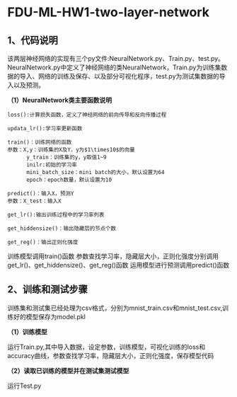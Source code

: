 # FDU-ML-HW1-two-layer-network

## 1、代码说明
该两层神经网络的实现有三个py文件:NeuralNetwork.py、Train.py、test.py。
NeuralNetwork.py中定义了神经网络的类NeuralNetwork，Train.py为训练集数据的导入、网络的训练及保存、以及部分可视化程序，test.py为测试集数据的导入以及预测。

**（1）NeuralNetwork类主要函数说明**
```
loss():计算损失函数，定义了神经网络的前向传导和反向传播过程
```
```
updata_lr():学习率更新函数
```

```
train()：训练网络的函数
参数：X,y：训练集的X及Y，y为$1\times10$的向量
      y_train：训练集的y，y取值1~9
      inilr:初始的学习率
      mini_batch_size：mini batch的大小，默认设置为64
      epoch：epoch数量，默认设置为10
```
```
predict()：输入X，预测Y
参数：X_test：输入X
```

```
get_lr():输出训练过程中的学习率列表
```
```
get_hiddensize()：输出隐藏层的节点个数
```
```
get_reg()：输出正则化强度
```
训练模型调用train()函数
参数查找学习率，隐藏层大小，正则化强度分别调用get_lr()、get_hiddensize()、get_reg()函数
运用模型进行预测调用predict()函数

## 2、训练和测试步骤
训练集和测试集已经处理为csv格式，分别为mnist_train.csv和mnist_test.csv,训练好的模型保存为model.pkl

**（1）训练模型**

运行Train.py,其中导入数据，设定参数，训练模型，可视化训练的loss和accuracy曲线，参数查找学习率，隐藏层大小，正则化强度，保存模型代码

**（2）读取已训练的模型并在测试集测试模型**

运行Test.py
